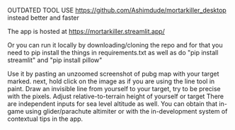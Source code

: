 OUTDATED TOOL
USE https://github.com/Ashimdude/mortarkiller_desktop instead
better and faster



The app is hosted at https://mortarkiller.streamlit.app/

Or you can run it locally by downloading/cloning the repo
and for that you need to pip install the things in requirements.txt
as well as do "pip install streamlit"
and "pip install pillow"

Use it by pasting an unzoomed screenshot of pubg map with your target marked.
next, hold click on the image as if you are using the line tool in paint.
Draw an invisible line from yourself to your target, try to be precise with the pixels.
Adjust relative-to-terrain height of yourself or target
There are independent inputs for sea level altitude as well. You can obtain that in-game using glider/parachute altimiter
or with the in-development system of contextual tips in the app.

